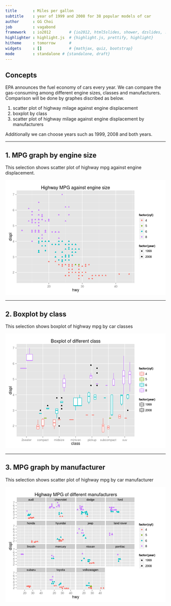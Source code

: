 ```yaml
---
title       : Miles per gallon
subtitle    : year of 1999 and 2008 for 38 popular models of car
author      : GG Choi
job         : vagabond
framework   : io2012        # {io2012, html5slides, shower, dzslides, ...}
highlighter : highlight.js  # {highlight.js, prettify, highlight}
hitheme     : tomorrow      # 
widgets     : []            # {mathjax, quiz, bootstrap}
mode        : standalone # {standalone, draft}
---
```


## Concepts

EPA announces the fuel economy of cars every year. 
We can compare the gas-consuming among different engine sizes, classes and manufacturers.
Comparison will be done by graphes discribed as below.

1. scatter plot of highway milage against engine displacement
2. boxplot by class
3. scatter plot of highway milage against engine displacement by manufacturers

Additionally we can choose years such as 1999, 2008 and both years.

----

## 1. MPG graph by engine size

This selection shows scatter plot of highway mpg against engine displacement. 

![plot of chunk unnamed-chunk-1](figure/unnamed-chunk-1.png) 

-----

## 2. Boxplot by class

This selection shows boxplot of highway mpg by car classes


![plot of chunk unnamed-chunk-2](figure/unnamed-chunk-2.png) 

-----

## 3. MPG graph by manufacturer

This selection shows scatter plot of highway mpg by car manufacturer


![plot of chunk unnamed-chunk-3](figure/unnamed-chunk-3.png) 



